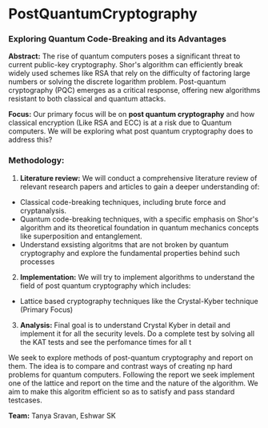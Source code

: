 # PostQuantumCryptography
### Exploring Quantum Code-Breaking and its Advantages
__Abstract:__ The rise of quantum computers poses a significant threat to current public-key cryptography. Shor's algorithm can efficiently break widely used schemes like RSA that rely on the difficulty of factoring large numbers or solving the discrete logarithm problem. Post-quantum cryptography (PQC) emerges as a critical response, offering new algorithms resistant to both classical and quantum attacks.

__Focus:__ Our primary focus will be on __post quantum cryptography__ and how classical encryption (Like RSA and ECC) is at a risk due to Quantum computers. We will be exploring what post quantum cryptography does to address this?

### Methodology:
1. __Literature review:__ We will conduct a comprehensive literature review of relevant
research papers and articles to gain a deeper understanding of:
* Classical code-breaking techniques, including brute force and cryptanalysis.
* Quantum code-breaking techniques, with a specific emphasis on Shor's
algorithm and its theoretical foundation in quantum mechanics concepts like
superposition and entanglement.
* Understand exsisting algoritms that are not broken by quantum cryptography and explore the fundamental properties behind such processes
2. __Implementation:__ We will try to implement algorithms to understand the field of post quantum cryptography which includes:
* Lattice based cryptography techniques like the Crystal-Kyber technique (Primary Focus)
3. __Analysis:__ Final goal is to understand Crystal Kyber in detail and implement it for all the security levels. Do a complete test by solving all the KAT tests and see the perfomance times for all t
  
We seek to explore methods of post-quantum cryptography and report on them. The idea is to compare and contrast ways of creating np hard problems for quantum computers. Following the report we seek implement one of the lattice and report on the time and the nature of the algorithm. We aim to make this algoritm efficient so as to satisfy and pass standard testcases.

__Team:__ Tanya Sravan, Eshwar SK

